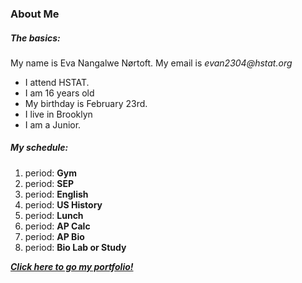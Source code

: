 ### About Me
##### The basics:  
My name is Eva Nangalwe Nørtoft. 
My email is _evan2304@hstat.org_
* I attend HSTAT.
* I am 16 years old
* My birthday is February 23rd. 
* I live in Brooklyn
* I am a Junior.   

##### My schedule:
1. period: **Gym**  
2. period: **SEP**  
3. period: **English**   
4. period: **US History**  
5. period: **Lunch**  
6. period: **AP Calc**  
7. period: **AP Bio**  
8. period: **Bio Lab or Study** 

[_**Click here to go my portfolio!**_](https://sites.google.com/a/hstat.org/evan2304sep11/)